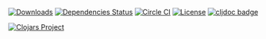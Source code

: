 [![Downloads](https://versions.deps.co/metabase/schema-util/downloads.svg)](https://versions.deps.co/metabase/schema-util)
[![Dependencies Status](https://versions.deps.co/metabase/schema-util/status.svg)](https://versions.deps.co/metabase/schema-util)
[![Circle CI](https://circleci.com/gh/metabase/schema-util.svg?style=svg)](https://circleci.com/gh/metabase/schema-util)
[![License](https://img.shields.io/badge/license-Eclipse%20Public%20License-blue.svg)](https://raw.githubusercontent.com/metabase/schema-util/master/LICENSE)
[![cljdoc badge](https://cljdoc.org/badge/metabase/schema-util)](https://cljdoc.org/d/metabase/schema-util/CURRENT)

[![Clojars Project](https://clojars.org/metabase/schema-util/latest-version.svg)](http://clojars.org/metabase/schema-util)

